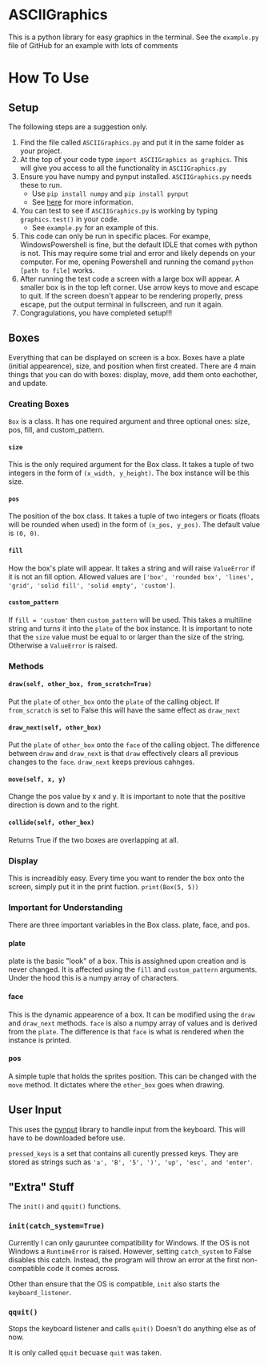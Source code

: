 # ASCIIGraphics

This is a python library for easy graphics in the terminal.
See the `example.py` file of GitHub for an example with lots of comments

# How To Use

## Setup
The following steps are a suggestion only. 

1. Find the file called `ASCIIGraphics.py` and put it in the same folder as your project.
2. At the top of your code type `import ASCIIGraphics as graphics`. This will give you access to all the functionality in `ASCIIGraphics.py`
3. Ensure you have numpy and pynput installed. `ASCIIGraphics.py` needs these to run.
     - Use `pip install numpy` and `pip install pynput`
     - See [here](https://packaging.python.org/en/latest/tutorials/installing-packages/) for more information.
4. You can test to see if `ASCIIGraphics.py` is working by typing `graphics.test()` in your code.
     - See `example.py` for an example of this.
6. This code can only be run in specific places. For exampe, WindowsPowershell is fine, but the default IDLE that comes with python is not. This may require some trial and error and likely depends on your computer. For me, opening Powershell and running the comand `python [path to file]` works.
7. After running the test code a screen with a large box will appear. A smaller box is in the top left corner. Use arrow keys to move and escape to quit. If the screen doesn't appear to be rendering properly, press escape, put the output terminal in fullscreen, and run it again.
8. Congragulations, you have completed setup!!!



## Boxes
Everything that can be displayed on screen is a box. Boxes have a plate (initial appearence), size, and position when first created. There are 4 main things that you can do with boxes: display, move, add them onto eachother, and update.
### Creating Boxes
`Box` is a class. It has one required argument and three optional ones: size, pos, fill, and custom_pattern.
#### `size`
This is the only required argument for the Box class. It takes a tuple of two integers in the form of `(x_width, y_height)`. The box instance will be this size.
#### `pos`
The position of the box class. It takes a tuple of two integers or floats (floats will be rounded when used) in the form of `(x_pos, y_pos)`. The default value is `(0, 0)`.
#### `fill`
How the box's plate will appear. It takes a string and will raise `ValueError` if it is not an fill option. Allowed values are `['box', 'rounded box', 'lines', 'grid', 'solid fill', 'solid empty', 'custom']`. 
#### `custom_pattern`
If `fill = 'custom'` then `custom_pattern` will be used. This takes a multiline string and turns it into the `plate` of the box instance. 
It is important to note that the `size` value must be equal to or larger than the size of the string. Otherwise a `ValueError` is raised.
### Methods
#### `draw(self, other_box, from_scratch=True)`
Put the `plate` of `other_box` onto the `plate` of the calling object.
If `from_scratch` is set to False this will have the same effect as `draw_next`
#### `draw_next(self, other_box)`
Put the `plate` of `other_box` onto the `face` of the calling object.
The difference between `draw` and `draw_next` is that `draw` effectively clears all previous changes to the `face`. `draw_next` keeps previous cahnges.
#### `move(self, x, y)`
Change the pos value by x and y.
It is important to note that the positive direction is down and to the right.
#### `collide(self, other_box)`
Returns True if the two boxes are overlapping at all. 
### Display
This is increadibly easy. Every time you want to render the box onto the screen, simply put it in the print fuction. 
`print(Box(5, 5))`
### Important for Understanding
There are three important variables in the Box class. plate, face, and pos. 
#### plate
plate is the basic "look" of a box. This is assighned upon creation and is never changed. It is affected using the `fill` and `custom_pattern` arguments. Under the hood this is a numpy array of characters. 
#### face
This is the dynamic appearence of a box. It can be modified using the `draw` and `draw_next` methods. `face` is also a numpy array of values and is derived from the `plate`. The difference is that `face` is what is rendered when the instance is printed.
#### pos
A simple tuple that holds the sprites position. This can be changed with the `move` method. It dictates where the `other_box` goes when drawing. 

## User Input
This uses the [pynput](https://pynput.readthedocs.io/en/latest/) library to handle input from the keyboard. This will have to be downloaded before use. 

`pressed_keys` is a set that contains all curently pressed keys. 
They are stored as strings such as `'a', 'B', '5', ')', 'up', 'esc', and 'enter'`. 

## "Extra" Stuff
The `init()` and `qquit()` functions. 
### `init(catch_system=True)`
Currently I can only gauruntee compatibility for Windows. If the OS is not Windows a `RuntimeError` is raised. However, setting `catch_system` to False disables this catch. Instead, the program will throw an error at the first non-compatible code it comes across.

Other than ensure that the OS is compatible, `init` also starts the `keyboard_listener`. 

### `qquit()`
Stops the keyboard listener and calls `quit()`
Doesn't do anything else as of now. 

It is only called `qquit` becuase `quit` was taken.



